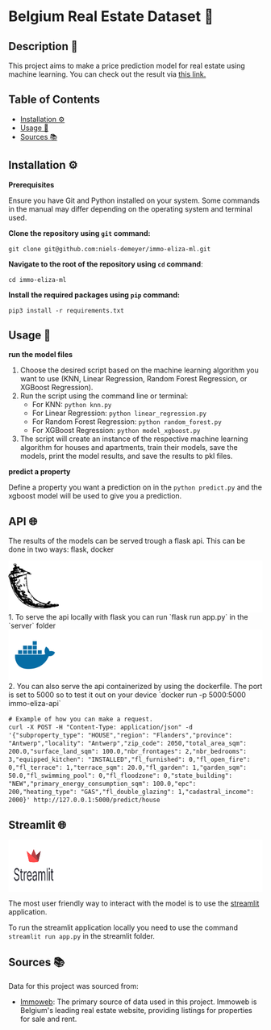 # Belgium Real Estate Dataset 🏡

## Description 📝

This project aims to make a price prediction model for real estate using machine learning.
You can check out the result via [this link.](https://immo-eliza-ml-niels-demeyer.streamlit.app/)

## Table of Contents

- [Installation ⚙️](#installation-⚙️)
- [Usage 🚀](#usage-🚀)
- [Sources 📚](#sources-📚)

## Installation ⚙️

**Prerequisites**

Ensure you have Git and Python installed on your system. Some commands in the manual may differ depending on the operating system and terminal used.

**Clone the repository using `git` command:**

    git clone git@github.com:niels-demeyer/immo-eliza-ml.git

**Navigate to the root of the repository using `cd` command**:

    cd immo-eliza-ml

**Install the required packages using `pip` command:**

    pip3 install -r requirements.txt

## Usage 🚀

**run the model files**

1. Choose the desired script based on the machine learning algorithm you want to use (KNN, Linear Regression, Random Forest Regression, or XGBoost Regression).
2. Run the script using the command line or terminal:
   - For KNN: `python knn.py`
   - For Linear Regression: `python linear_regression.py`
   - For Random Forest Regression: `python random_forest.py`
   - For XGBoost Regression: `python model_xgboost.py`
3. The script will create an instance of the respective machine learning algorithm for houses and apartments, train their models, save the models, print the model results, and save the results to pkl files.

**predict a property**

Define a property you want a prediction on in the `python predict.py` and the xgboost model will be used to give you a prediction.

## API 🌐

The results of the models can be served trough a flask api. This can be done in two ways: flask, docker

<div style="background-color:white; text-align:left;">
    <img src="./repo/flask-svgrepo-com.svg" alt="Flask Logo" width="100" height="100">
</div>
1. To serve the api locally with flask you can run `flask run app.py` in the `server` folder
<div style="background-color:white; text-align:left;">
   <img src="./repo/docker-svgrepo-com.svg" alt="Docker Logo" width="100" height="100">
</div>
2. You can also serve the api containerized by using the dockerfile. The port is set to 5000 so to test it out on your device `docker run -p 5000:5000 immo-eliza-api`

```
# Example of how you can make a request.
curl -X POST -H "Content-Type: application/json" -d '{"subproperty_type": "HOUSE","region": "Flanders","province": "Antwerp","locality": "Antwerp","zip_code": 2050,"total_area_sqm": 200.0,"surface_land_sqm": 100.0,"nbr_frontages": 2,"nbr_bedrooms": 3,"equipped_kitchen": "INSTALLED","fl_furnished": 0,"fl_open_fire": 0,"fl_terrace": 1,"terrace_sqm": 20.0,"fl_garden": 1,"garden_sqm": 50.0,"fl_swimming_pool": 0,"fl_floodzone": 0,"state_building": "NEW","primary_energy_consumption_sqm": 100.0,"epc": 200,"heating_type": "GAS","fl_double_glazing": 1,"cadastral_income": 2000}' http://127.0.0.1:5000/predict/house
```

## Streamlit 🌐

<div style="background-color:white; text-align:left;">
    <img src="./repo/streamlit-logo-primary-colormark-darktext.svg" alt="Streamlit Logo" width="100" height="100">
</div>

The most user friendly way to interact with the model is to use the [streamlit](https://immo-eliza-ml-niels-demeyer.streamlit.app/) application.

To run the streamlit application locally you need to use the command `streamlit run app.py` in the streamlit folder.

## Sources 📚

Data for this project was sourced from:

- [Immoweb](https://www.immoweb.be/): The primary source of data used in this project. Immoweb is Belgium's leading real estate website, providing listings for properties for sale and rent.
